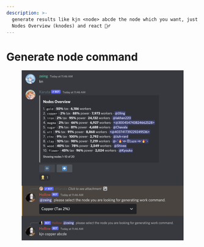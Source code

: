 ```yaml
---
description: >-
  generate results like kjn <node> abcde the node which you want, just open
  Nodes Overview (knodes) and react 👷‍♂️
---
```


# Generate node command



<figure><img src="../.gitbook/assets/image (2) (1).png" alt=""><figcaption></figcaption></figure>
